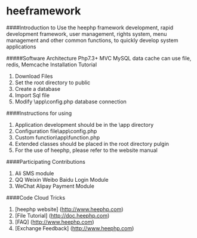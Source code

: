 # heeframework

####Introduction to 
Use the heephp framework development, rapid development framework, user management, rights system, menu management and other common functions, to quickly develop system applications

#####Software Architecture
Php7.3+ MVC MySQL data cache can use file, redis, Memcache
Installation Tutorial
1. Download Files
2. Set the root directory to public
3. Create a database
4. Import Sql file
5. Modify \app\config.php database connection

####Instructions for using 
1. Application development should be in the \app directory
2. Configuration file\app\config.php
3. Custom function\app\function.php
4. Extended classes should be placed in the root directory pulgin
5. For the use of heephp, please refer to the website manual

####Participating Contributions
1. Ali SMS module
2. QQ Weixin Weibo Baidu Login Module
3. WeChat Alipay Payment Module

####Code Cloud Tricks
1. [heephp website] (http://www.heephp.com)
2. [File Tutorial] (http://doc.heephp.com)
3. [FAQ] (http://www.heephp.com)
4. [Exchange Feedback] (http://www.heephp.com)
